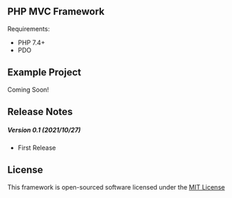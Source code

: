 ## PHP MVC Framework
Requirements:
- PHP 7.4+
- PDO

## Example Project
Coming Soon!

## Release Notes
##### Version 0.1 (2021/10/27)
- First Release

## License
This framework  is open-sourced software licensed under the [MIT License](https://opensource.org/licenses/MIT "MIT License")